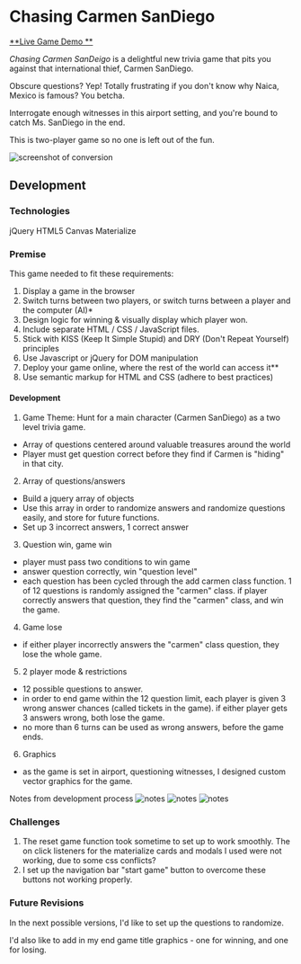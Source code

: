 # Chasing Carmen SanDiego

[**Live Game Demo **](https://hannan-emily.github.io/ChasingCarmenSanDiego)<br>

*Chasing Carmen SanDeigo* is a delightful new trivia game that pits you against that international thief, Carmen SanDiego.

Obscure questions? Yep! Totally frustrating if you don't know why Naica, Mexico is famous? You betcha.

Interrogate enough witnesses in this airport setting, and you're bound to catch Ms. SanDiego in the end.

This is two-player game so no one is left out of the fun.

![screenshot of conversion](./img/title.png)


## Development

### Technologies
jQuery
HTML5 Canvas
Materialize

### Premise
This game needed to fit these requirements:

1. Display a game in the browser
2. Switch turns between two players, or switch turns between a player and the computer (AI)*
3. Design logic for winning & visually display which player won.
4. Include separate HTML / CSS / JavaScript files.
5. Stick with KISS (Keep It Simple Stupid) and DRY (Don't Repeat Yourself) principles
6. Use Javascript or jQuery for DOM manipulation
7. Deploy your game online, where the rest of the world can access it**
8. Use semantic markup for HTML and CSS (adhere to best practices)

#### Development
1. Game Theme: Hunt for a main character (Carmen SanDiego) as a two level trivia game.
  * Array of questions centered around valuable treasures around the world
  * Player must get question correct before they find if Carmen is "hiding" in that city.
2. Array of questions/answers
  * Build a jquery array of objects
  * Use this array in order to randomize answers and randomize questions easily, and store for future functions.
  * Set up 3 incorrect answers, 1 correct answer
3. Question win, game win
  * player must pass two conditions to win game
  * answer question correctly, win "question level"
  * each question has been cycled through the add carmen class function. 1 of 12 questions is randomly assigned the "carmen" class. if player correctly answers that question, they find the "carmen" class, and win the game.
4. Game lose
  * if either player incorrectly answers the "carmen" class question, they lose the whole game.
5. 2 player mode & restrictions
  * 12 possible questions to answer.
  * in order to end game within the 12 question limit, each player is given 3 wrong answer chances (called tickets in the game). if either player gets 3 answers wrong, both lose the game.
  * no more than 6 turns can be used as wrong answers, before the game ends.
6. Graphics
  * as the game is set in airport, questioning witnesses, I designed custom vector graphics for the game.

Notes from development process
![notes](./img/notes1.jpeg)
![notes](./img/notes2.jpeg)
![notes](./img/notes3.jpeg)

### Challenges
1. The reset game function took sometime to set up to work smoothly. The on click listeners for the materialize cards and modals I used were not working, due to some css conflicts?
2. I set up the navigation bar "start game" button to overcome these buttons not working properly.

### Future Revisions

In the next possible versions, I'd like to set up the questions to randomize.

I'd also like to add in my end game title graphics - one for winning, and one for losing.
